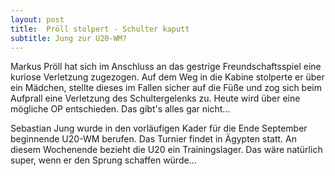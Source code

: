 ```yaml
---
layout: post
title:  Pröll stolpert - Schulter kaputt
subtitle: Jung zur U20-WM?
---
```


Markus Pröll hat sich im Anschluss an das gestrige Freundschaftsspiel eine kuriose Verletzung zugezogen. Auf dem Weg in die Kabine stolperte er über ein Mädchen, stellte dieses im Fallen sicher auf die Füße und zog sich beim Aufprall eine Verletzung des Schultergelenks zu. Heute wird über eine mögliche OP entschieden. Das gibt's alles gar nicht...

Sebastian Jung wurde in den vorläufigen Kader für die Ende September beginnende U20-WM berufen. Das Turnier findet in Ägypten statt. An diesem Wochenende bezieht die U20 ein Trainingslager. Das wäre natürlich super, wenn er den Sprung schaffen würde...
